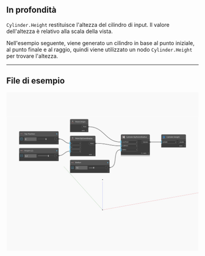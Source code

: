 ## In profondità
`Cylinder.Height` restituisce l'altezza del cilindro di input. Il valore dell'altezza è relativo alla scala della vista.

Nell'esempio seguente, viene generato un cilindro in base al punto iniziale, al punto finale e al raggio, quindi viene utilizzato un nodo `Cylinder.Height` per trovare l'altezza.

___
## File di esempio

![Height](./Autodesk.DesignScript.Geometry.Cylinder.Height_img.jpg)

